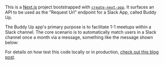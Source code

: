 This is a [Next.js](https://nextjs.org/) project bootstrapped with [`create-next-app`](https://github.com/vercel/next.js/tree/canary/packages/create-next-app). It surfaces an API to be used as the "Request Url" endpoint for a Slack App, called Buddy Up.

The Buddy Up app's primary purpose is to facilitate 1-1 meetups within a Slack channel. The core scenario is to automatically match users in a Slack channel once a month via a message, something like the message shown below:

For details on how test this code locally or in production, [check out this blog post](https://medium.com/@alibadereddin/building-the-backend-for-a-slack-app-with-nextjs-and-vercel-e1503b938e6b).
